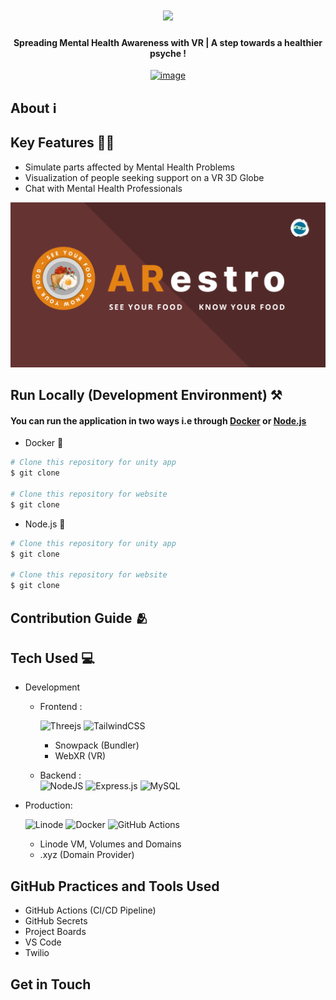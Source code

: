<h1 align="center">
 <img src="https://user-images.githubusercontent.com/51237312/187054410-7d75fbc0-6b4e-4927-bc81-9ce0fa996367.png" width=300/>
</h1>
<h4 align="center">Spreading Mental Health Awareness with VR | A step towards a healthier psyche !</h4>

<div align="center">
<a href="http://mindlycare.xyz/" target="_blank">
<img width="200" alt="image" src="">
</a>
</div>

## About ℹ️

## Key Features 🧑‍💻

- Simulate parts affected by Mental Health Problems 
- Visualization of people seeking support on a VR 3D Globe
- Chat with Mental Health Professionals

<img src="https://github.com/KUHackfest2022/Documents/blob/main/296626275_1216695055821443_6603454624414513447_n.png"/>


## Run Locally (Development Environment) ⚒️

#### You can run the application in two ways i.e through [Docker](https://www.docker.com/) or [Node.js](https://nodejs.org/en/)
- Docker 🐋

```bash
# Clone this repository for unity app
$ git clone 

# Clone this repository for website
$ git clone 

```

- Node.js 🤹


```bash
# Clone this repository for unity app
$ git clone 

# Clone this repository for website
$ git clone 

```

## Contribution Guide 🫂

## Tech Used 💻

- Development 
  - Frontend :
  
      ![Threejs](https://img.shields.io/badge/threejs-black?style=for-the-badge&logo=three.js&logoColor=white)
      ![TailwindCSS](https://img.shields.io/badge/tailwindcss-%2338B2AC.svg?style=for-the-badge&logo=tailwind-css&logoColor=white)
      - Snowpack (Bundler)
      - WebXR (VR)
  
  - Backend :     
      ![NodeJS](https://img.shields.io/badge/node.js-6DA55F?style=for-the-badge&logo=node.js&logoColor=white)
      ![Express.js](https://img.shields.io/badge/express.js-%23404d59.svg?style=for-the-badge&logo=express&logoColor=%2361DAFB)
      ![MySQL](https://img.shields.io/badge/mysql-%2300f.svg?style=for-the-badge&logo=mysql&logoColor=white)
  
- Production:

    ![Linode](https://img.shields.io/badge/linode-00A95C?style=for-the-badge&logo=linode&logoColor=white) 
    ![Docker](https://img.shields.io/badge/docker-%230db7ed.svg?style=for-the-badge&logo=docker&logoColor=white)
    ![GitHub Actions](https://img.shields.io/badge/github%20actions-%232671E5.svg?style=for-the-badge&logo=githubactions&logoColor=white)
    - Linode VM, Volumes and Domains
    - .xyz (Domain Provider)
  
## GitHub Practices and Tools Used

- GitHub Actions (CI/CD Pipeline) 
- GitHub Secrets
- Project Boards
- VS Code
- Twilio 

## Get in Touch


